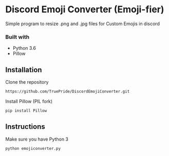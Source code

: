 # Discord Emoji Converter (Emoji-fier)

Simple program to resize .png and .jpg files for Custom Emojis in discord

### Built with

* Python 3.6
* Pillow

## Installation

Clone the repository
``` sh
https://github.com/TruePride/DiscordEmojiConverter.git
```

Install Pillow (PIL fork)
```bash
pip install Pillow
```

## Instructions

Make sure you have Python 3
```python
python emojiconverter.py
```

